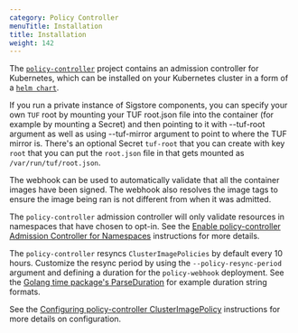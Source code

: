 ```yaml
---
category: Policy Controller
menuTitle: Installation
title: Installation
weight: 142
---
```


The
[`policy-controller`](https://github.com/sigstore/policy-controller) project contains
an admission controller for Kubernetes, which can be installed on
your Kubernetes cluster in a form of a
[`helm chart`](https://github.com/sigstore/helm-charts/tree/main/charts/policy-controller).

If you run a private instance of Sigstore components, you can specify your own
`TUF` root by mounting your TUF root.json file into the container (for example
by mounting a Secret) and then pointing to it with --tuf-root argument as well
as using --tuf-mirror argument to point to where the TUF mirror is. There's
an optional Secret `tuf-root` that you can create with key `root` that you can
put the `root.json` file in that gets mounted as `/var/run/tuf/root.json`.

The webhook can be used to automatically validate that all the container images have been signed.
The webhook also resolves the image tags to ensure the image being ran is not different from when it was admitted.

The `policy-controller` admission controller will only validate resources in
namespaces that have chosen to opt-in. See the
[Enable policy-controller Admission Controller for Namespaces](/policy-controller/overview/#enable-policy-controller-admission-controller-for-namespaces) instructions for more details.

The `policy-controller` resyncs `ClusterImagePolicies` by default every 10 hours.
Customize the resync period by using the `--policy-resync-period` argument and
defining a duration for the `policy-webhook` deployment. See the [Golang time package's ParseDuration](https://pkg.go.dev/time#example-ParseDuration) for example duration string formats.

See the [Configuring policy-controller ClusterImagePolicy](/policy-controller/overview/#configuring-policy-controller-clusterimagepolicy) instructions for more details on configuration.